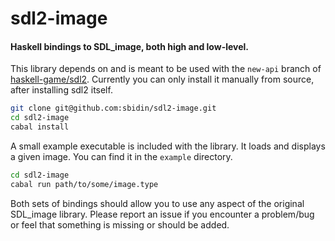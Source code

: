 # sdl2-image

#### Haskell bindings to SDL_image, both high and low-level.

This library depends on and is meant to be used with the `new-api` branch of
[haskell-game/sdl2](https://github.com/haskell-game/sdl2). Currently you can
only install it manually from source, after installing sdl2 itself.

```bash
git clone git@github.com:sbidin/sdl2-image.git
cd sdl2-image
cabal install
```

A small example executable is included with the library. It loads and displays
a given image. You can find it in the `example` directory.

```bash
cd sdl2-image
cabal run path/to/some/image.type
```

Both sets of bindings should allow you to use any aspect of the original
SDL_image library. Please report an issue if you encounter a problem/bug
or feel that something is missing or should be added.
